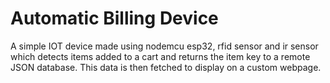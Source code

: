 # Automatic Billing Device

A simple IOT device made using nodemcu esp32, rfid sensor and ir sensor which detects items added to a cart and returns the item key to a remote JSON database. This data is then fetched to display on a custom webpage. 